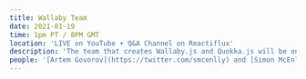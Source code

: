 ```yaml
---
title: Wallaby Team
date: 2021-01-19
time: 1pm PT / 8PM GMT
location: 'LIVE on YouTube + Q&A Channel on Reactiflux'
description: 'The team that creates Wallaby.js and Quokka.js will be on to answer questions about their products, JavaScript/TypeScript testing, and how they create software development tools.'
people: '[Artem Govorov](https://twitter.com/smcenlly) and [Simon McEnlly](https://twitter.com/smcenlly)'
---
```


